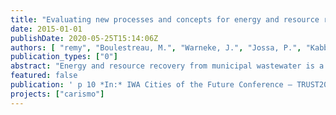 ```yaml
---
title: "Evaluating new processes and concepts for energy and resource recovery from municipal wastewater with Life Cycle Assessment"
date: 2015-01-01
publishDate: 2020-05-25T15:14:06Z
authors: [ "remy", "Boulestreau, M.", "Warneke, J.", "Jossa, P.", "Kabbe, C.", "Lesjean, B." ]
publication_types: ["0"]
abstract: "Energy and resource recovery from municipal wastewater is a pre-requisite for an efficient and sustainable water management in cities of the future. However, a sound evaluation of available processes and pathways is required to identify opportunities and short-comings of the different options and reveal synergies and potentials for optimisation. For evaluating environmental impacts in a holistic view, the tool of Life Cycle Assessment (LCA, ISO 14040/44) is suitable to characterize and quantify the direct and indirect effects of new processes and concepts. This paper gives an overview of new processes and concepts for upgrading existing wastewater treatment plants towards energy positive and resource efficient wastewater treatment, based upon an evaluation with LCA using data from pilot and full-scale assessments of the considered processes."
featured: false
publication: ' p 10 *In:* IWA Cities of the Future Conference – TRUST2015. Mülheim an der Ruhr, Germany. 28-30 April 2015'
projects: ["carismo"]
---
```


